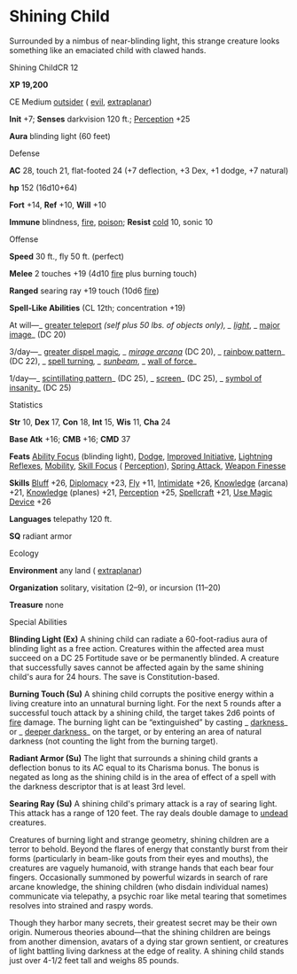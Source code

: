 # Shining Child 

Surrounded by a nimbus of near-blinding light, this strange creature looks something like an emaciated child with clawed hands.

Shining ChildCR 12

**XP 19,200**

CE Medium [outsider](monsters/creatureTypes.md#_outsider) ( [evil](monsters/creatureTypes.md#_evil-subtype), [extraplanar](monsters/creatureTypes.md#_extraplanar-subtype))

**Init** +7; **Senses** darkvision 120 ft.; [Perception](additionalMonsters/../skills/perception.md#_perception) +25

**Aura** blinding light (60 feet)

Defense

**AC** 28, touch 21, flat-footed 24 (+7 deflection, +3 Dex, +1 dodge, +7 natural)

**hp** 152 (16d10+64)

**Fort** +14, **Ref** +10, **Will** +10

**Immune** blindness, [fire](monsters/creatureTypes.md#_fire-subtype), [poison](monsters/universalMonsterRules.md#_poison-(ex-or-su)); **Resist** [cold](monsters/creatureTypes.md#_cold-subtype) 10, sonic 10

Offense

**Speed** 30 ft., fly 50 ft. (perfect)

**Melee** 2 touches +19 (4d10 [fire](monsters/creatureTypes.md#_fire-subtype) plus burning touch)

**Ranged** searing ray +19 touch (10d6 [fire](monsters/creatureTypes.md#_fire-subtype))

**Spell-Like Abilities** (CL 12th; concentration +19)

At will—_ [greater teleport](additionalMonsters/../spells/teleport.md#_teleport-greater) _(self plus 50 lbs. of objects only), _ [light](additionalMonsters/../spells/light.md#_light)_, _ [major image](additionalMonsters/../spells/majorImage.md#_major-image)_ (DC 20)

3/day—_ [greater dispel magic](additionalMonsters/../spells/dispelMagic.md#_dispel-magic-greater)_, _ [mirage arcana](additionalMonsters/../spells/mirageArcana.md#_mirage-arcana)_ (DC 20), _ [rainbow pattern](additionalMonsters/../spells/rainbowPattern.md#_rainbow-pattern)_ (DC 22), _ [spell turning](additionalMonsters/../spells/spellTurning.md#_spell-turning)_, _ [sunbeam](additionalMonsters/../spells/sunbeam.md#_sunbeam)_, _ [wall of force](additionalMonsters/../spells/wallOfForce.md#_wall-of-force)_

1/day—_ [scintillating pattern](additionalMonsters/../spells/scintillatingPattern.md#_scintillating-pattern)_ (DC 25), _ [screen](additionalMonsters/../spells/screen.md#_screen)_ (DC 25), _ [symbol of insanity](additionalMonsters/../spells/symbolOfInsanity.md#_symbol-of-insanity)_ (DC 25)

Statistics

**Str** 10, **Dex** 17, **Con** 18, **Int** 15, **Wis** 11, **Cha** 24

**Base Atk** +16; **CMB** +16; **CMD** 37

**Feats** [Ability Focus](additionalMonsters/../monsters/monsterFeats.md#_ability-focus) (blinding light), [Dodge](additionalMonsters/../feats.md#_dodge), [Improved Initiative](additionalMonsters/../feats.md#_improved-initiative), [Lightning Reflexes](additionalMonsters/../feats.md#_lightning-reflexes), [Mobility](additionalMonsters/../feats.md#_mobility), [Skill Focus](additionalMonsters/../feats.md#_skill-focus) ( [Perception](additionalMonsters/../skills/perception.md#_perception)), [Spring Attack](additionalMonsters/../feats.md#_spring-attack), [Weapon Finesse](additionalMonsters/../feats.md#_weapon-finesse)

**Skills** [Bluff](additionalMonsters/../skills/bluff.md#_bluff) +26, [Diplomacy](additionalMonsters/../skills/diplomacy.md#_diplomacy) +23, [Fly](additionalMonsters/../skills/fly.md#_fly) +11, [Intimidate](additionalMonsters/../skills/intimidate.md#_intimidate) +26, [Knowledge](additionalMonsters/../skills/knowledge.md#_knowledge) (arcana) +21, [Knowledge](additionalMonsters/../skills/knowledge.md#_knowledge) (planes) +21, [Perception](additionalMonsters/../skills/perception.md#_perception) +25, [Spellcraft](additionalMonsters/../skills/spellcraft.md#_spellcraft) +21, [Use Magic Device](additionalMonsters/../skills/useMagicDevice.md#_use-magic-device) +26

**Languages** telepathy 120 ft.

**SQ** radiant armor

Ecology

**Environment** any land ( [extraplanar](monsters/creatureTypes.md#_extraplanar-subtype))

**Organization** solitary, visitation (2–9), or incursion (11–20)

**Treasure** none

Special Abilities

**Blinding Light (Ex)** A shining child can radiate a 60-foot-radius aura of blinding light as a free action. Creatures within the affected area must succeed on a DC 25 Fortitude save or be permanently blinded. A creature that successfully saves cannot be affected again by the same shining child's aura for 24 hours. The save is Constitution-based.

**Burning Touch (Su)** A shining child corrupts the positive energy within a living creature into an unnatural burning light. For the next 5 rounds after a successful touch attack by a shining child, the target takes 2d6 points of [fire](monsters/creatureTypes.md#_fire-subtype) damage. The burning light can be “extinguished” by casting _ [darkness](additionalMonsters/../spells/darkness.md#_darkness)_ or _ [deeper darkness](additionalMonsters/../spells/deeperDarkness.md#_deeper-darkness)_ on the target, or by entering an area of natural darkness (not counting the light from the burning target).

**Radiant Armor (Su)** The light that surrounds a shining child grants a deflection bonus to its AC equal to its Charisma bonus. The bonus is negated as long as the shining child is in the area of effect of a spell with the darkness descriptor that is at least 3rd level.

**Searing Ray (Su)** A shining child's primary attack is a ray of searing light. This attack has a range of 120 feet. The ray deals double damage to [undead](monsters/creatureTypes.md#_undead) creatures.

Creatures of burning light and strange geometry, shining children are a terror to behold. Beyond the flares of energy that constantly burst from their forms (particularly in beam-like gouts from their eyes and mouths), the creatures are vaguely humanoid, with strange hands that each bear four fingers. Occasionally summoned by powerful wizards in search of rare arcane knowledge, the shining children (who disdain individual names) communicate via telepathy, a psychic roar like metal tearing that sometimes resolves into strained and raspy words.

Though they harbor many secrets, their greatest secret may be their own origin. Numerous theories abound—that the shining children are beings from another dimension, avatars of a dying star grown sentient, or creatures of light battling living darkness at the edge of reality. A shining child stands just over 4-1/2 feet tall and weighs 85 pounds.

